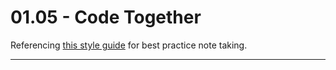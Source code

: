# 01.05 - Code Together
Referencing [this style guide](https://www.markdownguide.org/basic-syntax/ "Basic syntax") for best practice note taking.
___

###